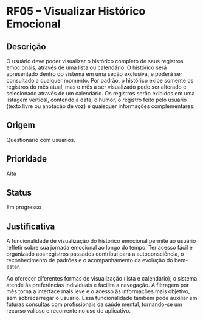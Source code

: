 # RF05 – Visualizar Histórico Emocional

## Descrição  
O usuário deve poder visualizar o histórico completo de seus registros emocionais, através de uma lista ou calendário. O histórico será apresentado dentro do sistema em uma seção exclusiva, e poderá ser consultado a qualquer momento. Por padrão, o histórico exibe somente os registros do mês atual, mas o mês a ser visualizado pode ser alterado e selecionado através de um calendário. Os registros serão exibidos em uma listagem vertical, contendo a data, o humor, o registro feito pelo usuário (texto livre ou anotação de voz) e quaisquer informações complementares.

## Origem  
Questionário com usuários.

## Prioridade  
Alta

## Status  
Em progresso

## Justificativa  
A funcionalidade de visualização do histórico emocional permite ao usuário refletir sobre sua jornada emocional ao longo do tempo. Ter acesso fácil e organizado aos registros passados contribui para a autoconsciência, o reconhecimento de padrões e o acompanhamento da evolução do bem-estar.

Ao oferecer diferentes formas de visualização (lista e calendário), o sistema atende às preferências individuais e facilita a navegação. A filtragem por mês torna a interface mais leve e o acesso às informações mais objetivo, sem sobrecarregar o usuário. Essa funcionalidade também pode auxiliar em futuras consultas com profissionais da saúde mental, tornando-se um recurso valioso e recorrente no uso do aplicativo.
